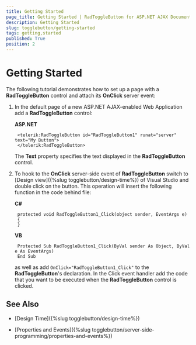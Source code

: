 ```yaml
---
title: Getting Started
page_title: Getting Started | RadToggleButton for ASP.NET AJAX Documentation
description: Getting Started
slug: togglebutton/getting-started
tags: getting,started
published: True
position: 2
---
```


# Getting Started

The following tutorial demonstrates how to set up a page with a **RadToggleButton** control and attach its **OnClick** server event:

1. In the default page of a new ASP.NET AJAX-enabled Web Application add a **RadToggleButton** control:

	**ASP.NET**	
	
		<telerik:RadToggleButton id="RadToggleButton1" runat="server" text="My Button">
		</telerik:RadToggleButton>	

	The **Text** property specifies the text displayed in the **RadToggleButton** control.

1. To hook to the **OnClick** server-side event of **RadToggleButton** switch to [Design view]({%slug togglebutton/design-time%}) of Visual Studio and double click on the button. This operation will insert the following function in the code behind file:

	**C#**
	
		protected void RadToggleButton1_Click(object sender, EventArgs e)
		{
		}

	**VB**
	
		Protected Sub RadToggleButton1_Click(ByVal sender As Object, ByVal e As EventArgs)
		End Sub

	as well as add `OnClick="RadToggleButton1_Click"` to the **RadToggleButton**'s declaration. In the Click event handler add the code that you want to be executed when the **RadToggleButton** control is clicked.

## See Also

 * [Design Time]({%slug togglebutton/design-time%})

 * [Properties and Events]({%slug togglebutton/server-side-programming/properties-and-events%})
